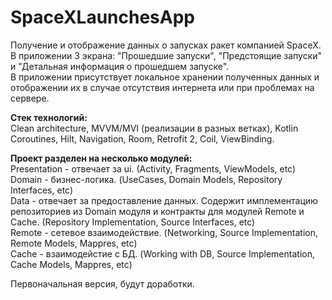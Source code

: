# SpaceXLaunchesApp
Получение и отображение данных о запусках ракет компанией SpaceX.  
В приложении 3 экрана: "Прошедшие запуски", "Предстоящие запуски" и "Детальная информация о прошедшем запуске".  
В приложении присутствует локальное хранении полученных данных и отображении их в случае отсутствия интернета или при проблемах на сервере.  

**Стек технологий:**  
Clean architecture, MVVM/MVI (реализации в разных ветках), Kotlin Coroutines, Hilt, Navigation, Room, Retrofit 2, Coil, ViewBinding.  

**Проект разделен на несколько модулей:**  
Presentation - отвечает за ui. (Activity, Fragments, ViewModels, etc)  
Domain - бизнес-логика. (UseCases, Domain Models, Repository Interfaces, etc)  
Data - отвечает за предоставление данных. Содержит имплементацию репозиториев из Domain модуля и контракты для модулей Remote и Cache. (Repository Implementation, Source Interfaces, etc)  
Remote - сетевое взаимодействие. (Networking, Source Implementation, Remote Models, Mappres, etc)  
Cache - взаимодейстие с БД. (Working with DB, Source Implementation, Cache Models, Mappres, etc)  

Первоначальная версия, будут доработки.  
